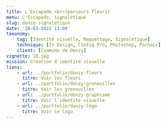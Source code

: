 ```yaml
---
title: L'Escapade <br>(parcours fleuri)
menu: L'Escapade, signalétique
slug: donzy-signaletique
date: '20-03-2022 13:00'
taxonomy:
    tag: [Identité visuelle, Maquettage, Signalétique]
    technique: [In Design, Cintiq Pro, Photoshop, Pochoir]
    client: [Commune de Donzy]
vignette: 10.jpg
mission: Création d'identité visuelle
liens:
    - url: ../portfolio/donzy-fleurs
      titre: Voir les fleurs
    - url: ../portfolio/donzy-grenouilles
      titre: Voir les grenouilles
    - url: ../portfolio/donzy-graphisme
      titre: Voir l'identité visuelle
    - url: ../portfolio/donzy-logo
      titre: Voir le logo
---
```


